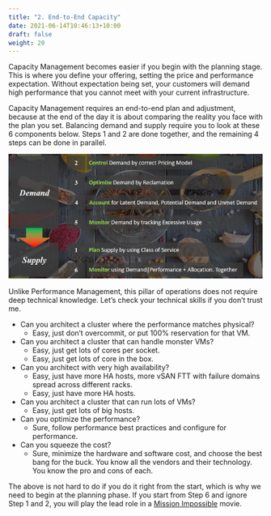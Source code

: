 ```yaml
---
title: "2. End-to-End Capacity"
date: 2021-06-14T10:46:13+10:00
draft: false
weight: 20
---
```


Capacity Management becomes easier if you begin with the planning stage. This is where you define your offering, setting the price and performance expectation. Without expectation being set, your customers will demand high performance that you cannot meet with your current infrastructure. 

Capacity Management requires an end-to-end plan and adjustment, because at the end of the day it is about comparing the reality you face with the plan you set. Balancing demand and supply require you to look at these 6 components below. Steps 1 and 2 are done together, and the remaining 4 steps can be done in parallel.

![Demand vs Supply](1.3.2-fig-1.png)

Unlike Performance Management, this pillar of operations does not require deep technical knowledge. Let’s check your technical skills if you don’t trust me.

- Can you architect a cluster where the performance matches physical?
  - Easy, just don’t overcommit, or put 100% reservation for that VM.
- Can you architect a cluster that can handle monster VMs?
  - Easy, just get lots of cores per socket.
  - Easy, just get lots of core in the box.
- Can you architect with very high availability?
  - Easy, just have more HA hosts, more vSAN FTT with failure domains spread across different racks.
  - Easy, just have more HA hosts.
- Can you architect a cluster that can run lots of VMs?
  - Easy, just get lots of big hosts.
- Can you optimize the performance?
  - Sure, follow performance best practices and configure for performance.
- Can you squeeze the cost?
  - Sure, minimize the hardware and software cost, and choose the best bang for the buck. You know all the vendors and their technology. You know the pro and cons of each.

The above is not hard to do if you do it right from the start, which is why we need to begin at the planning phase. If you start from Step 6 and ignore Step 1 and 2, you will play the lead role in a [Mission Impossible](https://en.wikipedia.org/wiki/Mission:_Impossible_(film_series)) movie.